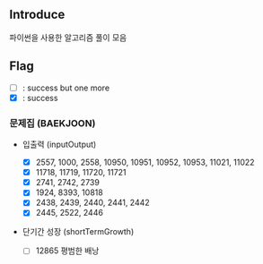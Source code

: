 ## Introduce

파이썬을 사용한 알고리즘 풀이 모음

## Flag

- [ ] : success but one more
- [x] : success

### 문제집 (BAEKJOON)

- 입출력 (inputOutput)

  - [x] 2557, 1000, 2558, 10950, 10951, 10952, 10953, 11021, 11022
  - [x] 11718, 11719, 11720, 11721
  - [x] 2741, 2742, 2739
  - [x] 1924, 8393, 10818
  - [x] 2438, 2439, 2440, 2441, 2442
  - [x] 2445, 2522, 2446

- 단기간 성장 (shortTermGrowth)

  - [ ] 12865 평범한 배낭

